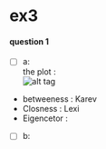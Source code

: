 # ex3
#### question 1
- [ ] a: <br>
the plot :<br>
![alt tag](Plot.png)<br>
- betweeness :  Karev
- Closness : Lexi
- Eigencetor : 

- [ ] b:
